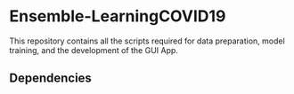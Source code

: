 # Ensemble-LearningCOVID19
This repository contains all the scripts required for data preparation, model training, and the development of the GUI App.
## Dependencies <br />
